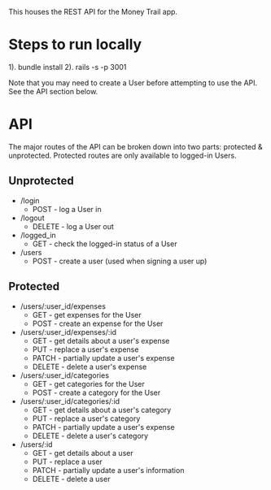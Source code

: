 This houses the REST API for the Money Trail app.

# Steps to run locally
1). bundle install
2). rails -s -p 3001

Note that you may need to create a User before attempting to use the API. See the API section below.

# API
The major routes of the API can be broken down into two parts: protected & unprotected. Protected routes are only available to logged-in Users.

## Unprotected
* /login
  * POST - log a User in
* /logout
  * DELETE - log a User out
* /logged_in 
  * GET - check the logged-in status of a User
* /users
  * POST - create a user (used when signing a user up)

## Protected
* /users/:user_id/expenses
  * GET - get expenses for the User
  * POST - create an expense for the User
* /users/:user_id/expenses/:id
  * GET - get details about a user's expense
  * PUT - replace a user's expense
  * PATCH - partially update a user's expense
  * DELETE - delete a user's expense
* /users/:user_id/categories
  * GET - get categories for the User
  * POST - create a category for the User
* /users/:user_id/categories/:id
  * GET - get details about a user's category
  * PUT - replace a user's category
  * PATCH - partially update a user's expense
  * DELETE - delete a user's category
* /users/:id
  * GET - get details about a user
  * PUT - replace a user
  * PATCH - partially update a user's information
  * DELETE - delete a user